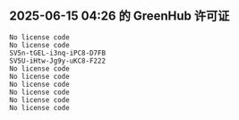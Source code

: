 ## 2025-06-15 04:26 的 GreenHub 许可证
```
No license code
No license code
SV5n-tGEL-i3nq-iPC8-D7FB
SV5U-iHtw-Jg9y-uKC8-F222
No license code
No license code
No license code
No license code
No license code
No license code
```

